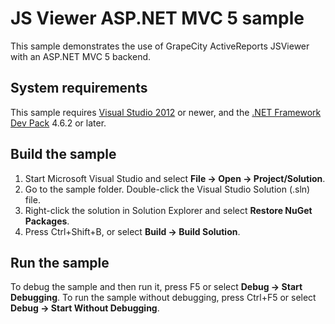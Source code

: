 # JS Viewer ASP.NET MVC 5 sample

This sample demonstrates the use of GrapeCity ActiveReports JSViewer with an
ASP.NET MVC 5 backend.

## System requirements

This sample requires
[Visual Studio 2012](https://visualstudio.microsoft.com/vs/) or newer, and
the [.NET Framework Dev Pack](https://www.microsoft.com/net/download) 4.6.2 or later.

## Build the sample

1. Start Microsoft Visual Studio and select **File → Open →
   Project/Solution**.
2. Go to the sample folder. Double-click the Visual Studio Solution (.sln)
   file.
3. Right-click the solution in Solution Explorer and select **Restore NuGet
   Packages**.
4. Press Ctrl+Shift+B, or select **Build → Build Solution**.

## Run the sample

To debug the sample and then run it, press F5 or select **Debug → Start
Debugging**. To run the sample without debugging, press Ctrl+F5 or select
**Debug → Start Without Debugging**.
